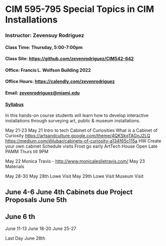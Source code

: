 # CIM 595-795 Special Topics in CIM Installations

### Instructor: Zevensuy Rodriguez
#### Class Time: Thursday, 5:00-7:00pm
#### Class Site: https://github.com/zevenrodriguez/CIM542-642
#### Office: Francis L. Wolfson Building 2022
#### Office Hours: https://calendly.com/zevenrodriguez
#### Email: zevenrodriguez@miami.edu
#### [Syllabus]()

In this hands-on course students will learn how to develop interactive installations through surveying art, public & museum installations.


May 21-23
May 21
Intro to tech
Cabinet of Curiosities
What is a Cabinet of Curiosity
https://artsandculture.google.com/theme/4QKSkqTAGnJ2LQ
https://medium.com/@lubar/cabinets-of-curiosity-a134f65c115a
HW
Create your own cabinet
Schedule visits
Frost go early
ArtTech House Open Late
PAMM Thurs till 9PM

May 22
Monica Travis - http://www.monicaleslietravis.com/
May 23
Materials



May 28-30
May 28th
Lowe Visit
May 29th
Lowe Visit
Museum Visit


June 4-6
June 4th
Cabinets due
Project Proposals
June 5th
---
June 6 th
---
June 11-13
June 18-20
June 25-27




Last Day June 28th
